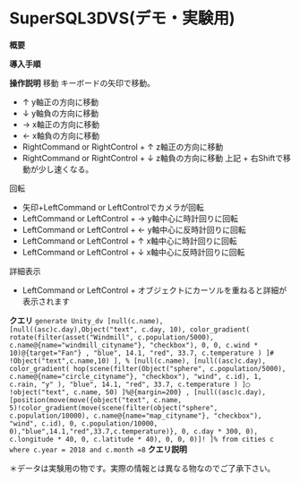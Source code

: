 # SuperSQL3DVS(デモ・実験用)
**概要**


**導入手順**


**操作説明**
移動
キーボードの矢印で移動。
- ↑ y軸正の方向に移動
- ↓ y軸負の方向に移動
- → x軸正の方向に移動
- ← x軸負の方向に移動
- RightCommand or RightControl + ↑ z軸正の方向に移動
- RightCommand or RightControl + ↓ z軸負の方向に移動
上記 + 右Shiftで移動が少し速くなる。

回転
- 矢印+LeftCommand or LeftControlでカメラが回転
- LeftCommand or LeftControl + → y軸中心に時計回りに回転
- LeftCommand or LeftControl + ← y軸中心に反時計回りに回転
- LeftCommand or LeftControl + ↑ x軸中心に時計回りに回転
- LeftCommand or LeftControl + ↓ x軸中心に反時計回りに回転

詳細表示
- LeftCommand or LeftControl + オブジェクトにカーソルを重ねると詳細が表示されます

**クエリ**
`
generate Unity_dv
[null(c.name),
	[null((asc)c.day),Object("text", c.day, 10),
		color_gradient(
			rotate(filter(asset("Windmill", c.population/5000), c.name@{name="windmill_cityname"}, "checkbox"), 0, 0, c.wind * 10)@{target="Fan"}
			,
			"blue", 14.1, "red", 33.7, c.temperature
		)
	]#
		!Object("text",c.name,10)
],
%
[null(c.name),
	[null((asc)c.day),
		color_gradient(
			hop(scene(filter(Object("sphere", c.population/5000), c.name@{name="circle_cityname"}, "checkbox"), "wind", c.id),
				1, c.rain, "y"
			),
			"blue", 14.1, "red", 33.7, c.temperature
		)
	]◯
	!object("text", c.name, 50)
]%@{margin=200}
,
[null((asc)c.day),[position(move(move({object("text", c.name, 5)!color_gradient(move(scene(filter(object("sphere", c.population/10000), c.name@{name="map_cityname"}, "checkbox"), "wind", c.id), 0, c.population/10000, 0),"blue",14.1,"red",33.7,c.temperature)}, 0, c.day * 300, 0),
		c.longitude * 40, 0, c.latitude * 40), 0, 0, 0)]!
]%
from cities c where c.year = 2018 and c.month =8
`
**クエリ説明**

＊データは実験用の物です。実際の情報とは異なる物なのでご了承下さい。
